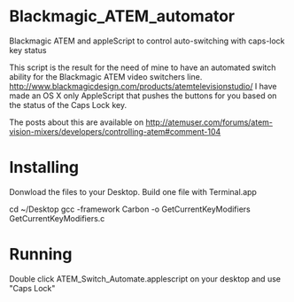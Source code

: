 Blackmagic_ATEM_automator
=========================

Blackmagic ATEM and appleScript to control auto-switching with caps-lock key status

This script is the result for the need of mine to have an automated switch ability for the Blackmagic ATEM video switchers line.
http://www.blackmagicdesign.com/products/atemtelevisionstudio/
I have made an OS X only AppleScript that pushes the buttons for you based on the status of the Caps Lock key.

The posts about this are available on
http://atemuser.com/forums/atem-vision-mixers/developers/controlling-atem#comment-104

Installing
=========================

Donwload the files to your Desktop.
Build one file with Terminal.app

cd ~/Desktop
gcc -framework Carbon -o GetCurrentKeyModifiers GetCurrentKeyModifiers.c


Running
=========================

Double click ATEM_Switch_Automate.applescript on your desktop and use "Caps Lock"
